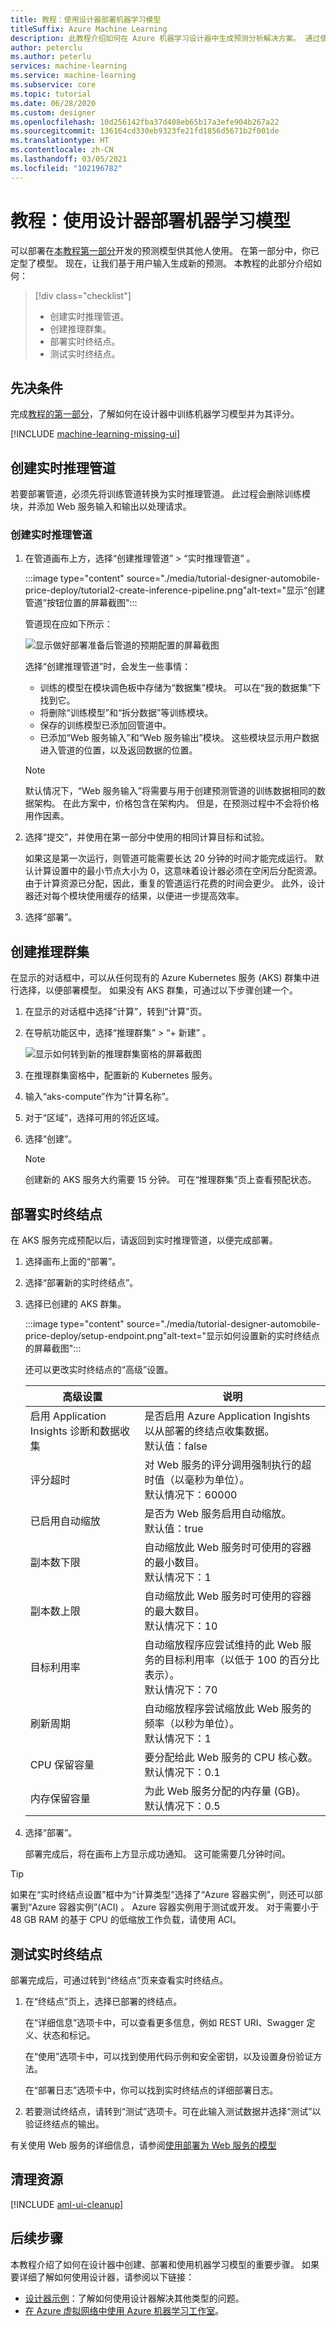 ```yaml
---
title: 教程：使用设计器部署机器学习模型
titleSuffix: Azure Machine Learning
description: 此教程介绍如何在 Azure 机器学习设计器中生成预测分析解决方案。 通过使用拖放式模块定型、评分和部署机器学习模型。
author: peterclu
ms.author: peterlu
services: machine-learning
ms.service: machine-learning
ms.subservice: core
ms.topic: tutorial
ms.date: 06/28/2020
ms.custom: designer
ms.openlocfilehash: 10d256142fba37d408eb65b17a3efe904b267a22
ms.sourcegitcommit: 136164cd330eb9323fe21fd1856d5671b2f001de
ms.translationtype: HT
ms.contentlocale: zh-CN
ms.lasthandoff: 03/05/2021
ms.locfileid: "102196782"
---
```

# <a name="tutorial-deploy-a-machine-learning-model-with-the-designer"></a>教程：使用设计器部署机器学习模型


可以部署在[本教程第一部分](tutorial-designer-automobile-price-train-score.md)开发的预测模型供其他人使用。 在第一部分中，你已定型了模型。 现在，让我们基于用户输入生成新的预测。 本教程的此部分介绍如何：

> [!div class="checklist"]
> * 创建实时推理管道。
> * 创建推理群集。
> * 部署实时终结点。
> * 测试实时终结点。

## <a name="prerequisites"></a>先决条件

完成[教程的第一部分](tutorial-designer-automobile-price-train-score.md)，了解如何在设计器中训练机器学习模型并为其评分。

[!INCLUDE [machine-learning-missing-ui](../../includes/machine-learning-missing-ui.md)]

## <a name="create-a-real-time-inference-pipeline"></a>创建实时推理管道

若要部署管道，必须先将训练管道转换为实时推理管道。 此过程会删除训练模块，并添加 Web 服务输入和输出以处理请求。

### <a name="create-a-real-time-inference-pipeline"></a>创建实时推理管道

1. 在管道画布上方，选择“创建推理管道” > “实时推理管道” 。

    :::image type="content" source="./media/tutorial-designer-automobile-price-deploy/tutorial2-create-inference-pipeline.png"alt-text="显示“创建管道”按钮位置的屏幕截图":::

    管道现在应如下所示： 

   ![显示做好部署准备后管道的预期配置的屏幕截图](./media/tutorial-designer-automobile-price-deploy/real-time-inference-pipeline.png)

    选择“创建推理管道”时，会发生一些事情：
    
    * 训练的模型在模块调色板中存储为“数据集”模块。 可以在“我的数据集”下找到它。
    * 将删除“训练模型”和“拆分数据”等训练模块。 
    * 保存的训练模型已添加回管道中。
    * 已添加“Web 服务输入”和“Web 服务输出”模块。 这些模块显示用户数据进入管道的位置，以及返回数据的位置。

    > [!NOTE]
    > 默认情况下，“Web 服务输入”将需要与用于创建预测管道的训练数据相同的数据架构。 在此方案中，价格包含在架构内。 但是，在预测过程中不会将价格用作因素。
    >

1. 选择“提交”，并使用在第一部分中使用的相同计算目标和试验。

    如果这是第一次运行，则管道可能需要长达 20 分钟的时间才能完成运行。 默认计算设置中的最小节点大小为 0，这意味着设计器必须在空闲后分配资源。 由于计算资源已分配，因此，重复的管道运行花费的时间会更少。 此外，设计器还对每个模块使用缓存的结果，以便进一步提高效率。

1. 选择“部署”。

## <a name="create-an-inferencing-cluster"></a>创建推理群集

在显示的对话框中，可以从任何现有的 Azure Kubernetes 服务 (AKS) 群集中进行选择，以便部署模型。 如果没有 AKS 群集，可通过以下步骤创建一个。

1. 在显示的对话框中选择“计算”，转到“计算”页。 

1. 在导航功能区中，选择“推理群集” > “+ 新建” 。

    ![显示如何转到新的推理群集窗格的屏幕截图](./media/tutorial-designer-automobile-price-deploy/new-inference-cluster.png)

1. 在推理群集窗格中，配置新的 Kubernetes 服务。

1. 输入“aks-compute”作为“计算名称”。
    
1. 对于“区域”，选择可用的邻近区域。

1. 选择“创建”。

    > [!NOTE]
    > 创建新的 AKS 服务大约需要 15 分钟。 可在“推理群集”页上查看预配状态。
    >

## <a name="deploy-the-real-time-endpoint"></a>部署实时终结点

在 AKS 服务完成预配以后，请返回到实时推理管道，以便完成部署。

1. 选择画布上面的“部署”。

1. 选择“部署新的实时终结点”。 

1. 选择已创建的 AKS 群集。

    :::image type="content" source="./media/tutorial-designer-automobile-price-deploy/setup-endpoint.png"alt-text="显示如何设置新的实时终结点的屏幕截图":::

    还可以更改实时终结点的“高级”设置。
    
    |高级设置|说明|
    |---|---|
    |启用 Application Insights 诊断和数据收集| 是否启用 Azure Application Ingishts 以从部署的终结点收集数据。 </br> 默认值：false |
    |评分超时| 对 Web 服务的评分调用强制执行的超时值（以毫秒为单位）。</br>默认情况下：60000|
    |已启用自动缩放|   是否为 Web 服务启用自动缩放。</br>默认值：true|
    |副本数下限| 自动缩放此 Web 服务时可使用的容器的最小数目。</br>默认情况下：1|
    |副本数上限| 自动缩放此 Web 服务时可使用的容器的最大数目。</br> 默认情况下：10|
    |目标利用率|自动缩放程序应尝试维持的此 Web 服务的目标利用率（以低于 100 的百分比表示）。</br> 默认情况下：70|
    |刷新周期|自动缩放程序尝试缩放此 Web 服务的频率（以秒为单位）。</br> 默认情况下：1|
    |CPU 保留容量|要分配给此 Web 服务的 CPU 核心数。</br> 默认情况下：0.1|
    |内存保留容量|为此 Web 服务分配的内存量 (GB)。</br> 默认情况下：0.5|
        

1. 选择“部署”。 

    部署完成后，将在画布上方显示成功通知。 这可能需要几分钟时间。

> [!TIP]
> 如果在“实时终结点设置”框中为“计算类型”选择了“Azure 容器实例”，则还可以部署到“Azure 容器实例”(ACI)  。
> Azure 容器实例用于测试或开发。 对于需要小于 48 GB RAM 的基于 CPU 的低缩放工作负载，请使用 ACI。

## <a name="test-the-real-time-endpoint"></a>测试实时终结点

部署完成后，可通过转到“终结点”页来查看实时终结点。

1. 在“终结点”页上，选择已部署的终结点。

    在“详细信息”选项卡中，可以查看更多信息，例如 REST URI、Swagger 定义、状态和标记。

    在“使用”选项卡中，可以找到使用代码示例和安全密钥，以及设置身份验证方法。

    在“部署日志”选项卡中，你可以找到实时终结点的详细部署日志。

1. 若要测试终结点，请转到“测试”选项卡。可在此输入测试数据并选择“测试”以验证终结点的输出。

有关使用 Web 服务的详细信息，请参阅[使用部署为 Web 服务的模型](how-to-consume-web-service.md)

## <a name="clean-up-resources"></a>清理资源

[!INCLUDE [aml-ui-cleanup](../../includes/aml-ui-cleanup.md)]

## <a name="next-steps"></a>后续步骤

本教程介绍了如何在设计器中创建、部署和使用机器学习模型的重要步骤。 如果要详细了解如何使用设计器，请参阅以下链接：

+ [设计器示例](samples-designer.md)：了解如何使用设计器解决其他类型的问题。
+ [在 Azure 虚拟网络中使用 Azure 机器学习工作室](how-to-enable-studio-virtual-network.md)。